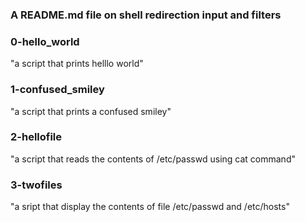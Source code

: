 ###   A README.md file on shell redirection input and filters

### 0-hello_world
"a script that prints helllo world"

### 1-confused_smiley
"a script that prints a confused smiley"

### 2-hellofile
"a script that reads the contents of /etc/passwd using cat command"

### 3-twofiles
"a sript that display the contents of file /etc/passwd and /etc/hosts"
